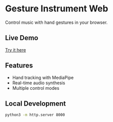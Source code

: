 # Gesture Instrument Web

Control music with hand gestures in your browser.

## Live Demo
[Try it here](https://gesture-instrument-web.vercel.app/)

## Features
- Hand tracking with MediaPipe
- Real-time audio synthesis
- Multiple control modes

## Local Development
```bash
python3 -m http.server 8000
